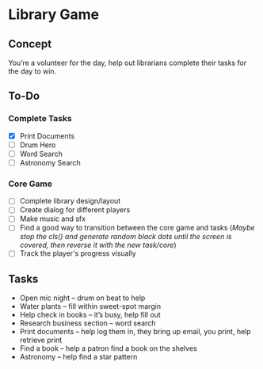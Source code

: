 # Library Game

## Concept
You’re a volunteer for the day, help out librarians complete their tasks for the day to win.

## To-Do
### Complete Tasks
- [x] Print Documents
- [ ] Drum Hero
- [ ] Word Search
- [ ] Astronomy Search
### Core Game
- [ ] Complete library design/layout
- [ ] Create dialog for different players
- [ ] Make music and sfx
- [ ] Find a good way to transition between the core game and tasks (*Maybe stop the cls() and generate random black dots until the screen is covered, then reverse it with the new task/core*)
- [ ] Track the player's progress visually

## Tasks
-	Open mic night – drum on beat to help
-	Water plants – fill within sweet-spot margin
-	Help check in books – it’s busy, help fill out
-	Research business section – word search
-	Print documents – help log them in, they bring up email, you print, help retrieve print
-	Find a book – help a patron find a book on the shelves
-	Astronomy – help find a star pattern